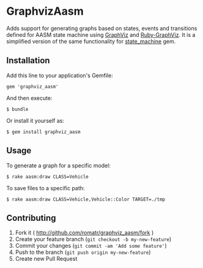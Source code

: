 # GraphvizAasm

Adds support for generating graphs based on states, events and transitions defined for AASM state machine using
[GraphViz](http://www.graphviz.org) and [Ruby-GraphViz](https://github.com/glejeune/Ruby-Graphviz).
It is a simplified version of the same functionality for [state_machine](https://github.com/pluginaweek/state_machine) gem.

## Installation

Add this line to your application's Gemfile:

    gem 'graphviz_aasm'

And then execute:

    $ bundle

Or install it yourself as:

    $ gem install graphviz_aasm

## Usage

To generate a graph for a specific model:

    $ rake aasm:draw CLASS=Vehicle

To save files to a specific path:

    $ rake aasm:draw CLASS=Vehicle,Vehicle::Color TARGET=./tmp


## Contributing

1. Fork it ( http://github.com/romatr/graphviz_aasm/fork )
2. Create your feature branch (`git checkout -b my-new-feature`)
3. Commit your changes (`git commit -am 'Add some feature'`)
4. Push to the branch (`git push origin my-new-feature`)
5. Create new Pull Request
